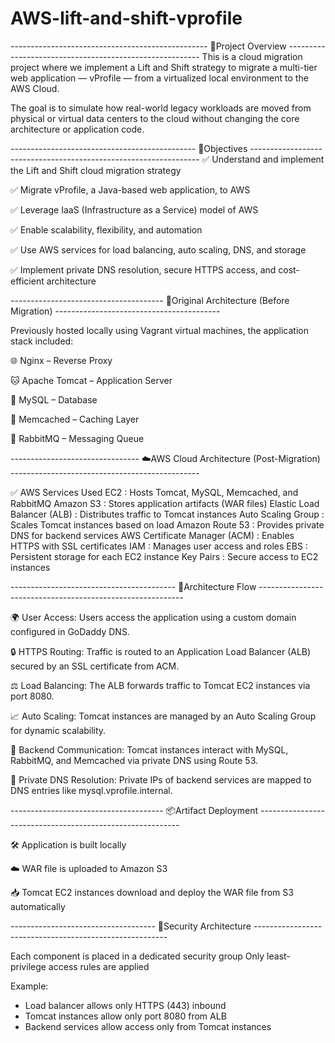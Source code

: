 # AWS-lift-and-shift-vprofile


------------------------------------------------- 📌Project Overview --------------------------------------------------------
This is a cloud migration project where we implement a Lift and Shift strategy to migrate a multi-tier web application — vProfile — from a virtualized local environment to the AWS Cloud.

The goal is to simulate how real-world legacy workloads are moved from physical or virtual data centers to the cloud without changing the core architecture or application code.





---------------------------------------------- 🎯Objectives -----------------------------------------------------------------
✅ Understand and implement the Lift and Shift cloud migration strategy

✅ Migrate vProfile, a Java-based web application, to AWS

✅ Leverage IaaS (Infrastructure as a Service) model of AWS

✅ Enable scalability, flexibility, and automation

✅ Use AWS services for load balancing, auto scaling, DNS, and storage

✅ Implement private DNS resolution, secure HTTPS access, and cost-efficient architecture





-------------------------------------- 🧱Original Architecture (Before Migration) -----------------------------------------

Previously hosted locally using Vagrant virtual machines, the application stack included:

🌐 Nginx – Reverse Proxy

🐱 Apache Tomcat – Application Server

🐬 MySQL – Database

🧠 Memcached – Caching Layer

📨 RabbitMQ – Messaging Queue





-------------------------------- ☁️AWS Cloud Architecture (Post-Migration) -----------------------------------------------

✅ AWS Services Used
EC2	: Hosts Tomcat, MySQL, Memcached, and RabbitMQ
Amazon S3	: Stores application artifacts (WAR files)
Elastic Load Balancer (ALB)	: Distributes traffic to Tomcat instances
Auto Scaling Group	: Scales Tomcat instances based on load
Amazon Route 53	: Provides private DNS for backend services
AWS Certificate Manager (ACM)	: Enables HTTPS with SSL certificates
IAM :	Manages user access and roles
EBS :	Persistent storage for each EC2 instance
Key Pairs	: Secure access to EC2 instances




----------------------------------------- 📡Architecture Flow -----------------------------------------------------------

🌍 User Access:
Users access the application using a custom domain configured in GoDaddy DNS.

🔒 HTTPS Routing:
Traffic is routed to an Application Load Balancer (ALB) secured by an SSL certificate from ACM.

⚖️ Load Balancing:
The ALB forwards traffic to Tomcat EC2 instances via port 8080.

📈 Auto Scaling:
Tomcat instances are managed by an Auto Scaling Group for dynamic scalability.

🔗 Backend Communication:
Tomcat instances interact with MySQL, RabbitMQ, and Memcached via private DNS using Route 53.

🧭 Private DNS Resolution:
Private IPs of backend services are mapped to DNS entries like mysql.vprofile.internal.





-------------------------------------- 📦Artifact Deployment ----------------------------------------------------------

🛠️ Application is built locally

☁️ WAR file is uploaded to Amazon S3

📥 Tomcat EC2 instances download and deploy the WAR file from S3 automatically





------------------------------------ 🔐Security Architecture --------------------------------------------------------

Each component is placed in a dedicated security group
Only least-privilege access rules are applied

Example:
* Load balancer allows only HTTPS (443) inbound
* Tomcat instances allow only port 8080 from ALB
* Backend services allow access only from Tomcat instances

